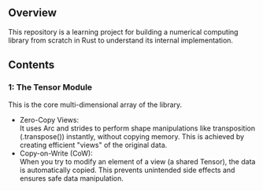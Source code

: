 ## Overview
This repository is a learning project for building a numerical computing library from scratch in Rust to understand its internal implementation.

## Contents
### 1: The Tensor Module
This is the core multi-dimensional array of the library.
- Zero-Copy Views:   
  It uses Arc and strides to perform shape manipulations like transposition (.transpose()) instantly, without copying memory. This is achieved by creating efficient "views" of the original data.
- Copy-on-Write (CoW):  
  When you try to modify an element of a view (a shared Tensor), the data is automatically copied. This prevents unintended side effects and ensures safe data manipulation.